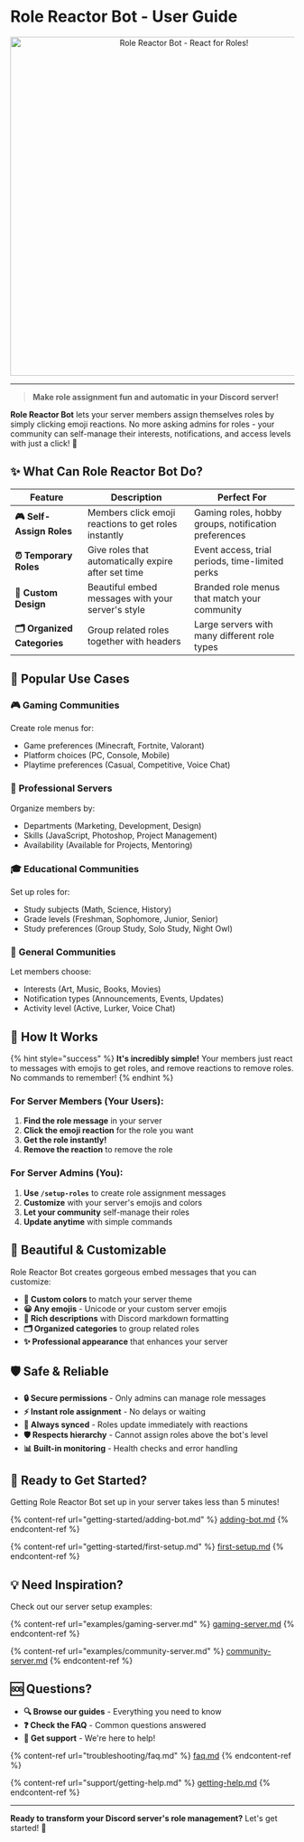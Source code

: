 # Role Reactor Bot - User Guide

<div align="center">
  <img src="/.gitbook/assets/role-reactor-hero.png" alt="Role Reactor Bot - React for Roles!" width="600">
</div>

---

> **Make role assignment fun and automatic in your Discord server!**

**Role Reactor Bot** lets your server members assign themselves roles by simply clicking emoji reactions. No more asking admins for roles - your community can self-manage their interests, notifications, and access levels with just a click! 🎯

## ✨ What Can Role Reactor Bot Do?

<table data-view="cards">
  <thead>
    <tr>
      <th>Feature</th>
      <th>Description</th>
      <th>Perfect For</th>
    </tr>
  </thead>
  <tbody>
    <tr>
      <td><strong>🎮 Self-Assign Roles</strong></td>
      <td>Members click emoji reactions to get roles instantly</td>
      <td>Gaming roles, hobby groups, notification preferences</td>
    </tr>
    <tr>
      <td><strong>⏰ Temporary Roles</strong></td>
      <td>Give roles that automatically expire after set time</td>
      <td>Event access, trial periods, time-limited perks</td>
    </tr>
    <tr>
      <td><strong>🎨 Custom Design</strong></td>
      <td>Beautiful embed messages with your server's style</td>
      <td>Branded role menus that match your community</td>
    </tr>
    <tr>
      <td><strong>🗂️ Organized Categories</strong></td>
      <td>Group related roles together with headers</td>
      <td>Large servers with many different role types</td>
    </tr>
  </tbody>
</table>

## 🚀 Popular Use Cases

### 🎮 **Gaming Communities**
Create role menus for:
- Game preferences (Minecraft, Fortnite, Valorant)
- Platform choices (PC, Console, Mobile)
- Playtime preferences (Casual, Competitive, Voice Chat)

### 🏢 **Professional Servers** 
Organize members by:
- Departments (Marketing, Development, Design)
- Skills (JavaScript, Photoshop, Project Management)
- Availability (Available for Projects, Mentoring)

### 🎓 **Educational Communities**
Set up roles for:
- Study subjects (Math, Science, History)
- Grade levels (Freshman, Sophomore, Junior, Senior)
- Study preferences (Group Study, Solo Study, Night Owl)

### 🌟 **General Communities**
Let members choose:
- Interests (Art, Music, Books, Movies)
- Notification types (Announcements, Events, Updates)
- Activity level (Active, Lurker, Voice Chat)

## 🎯 How It Works

{% hint style="success" %}
**It's incredibly simple!** Your members just react to messages with emojis to get roles, and remove reactions to remove roles. No commands to remember!
{% endhint %}

### For Server Members (Your Users):
1. **Find the role message** in your server
2. **Click the emoji reaction** for the role you want
3. **Get the role instantly!** 
4. **Remove the reaction** to remove the role

### For Server Admins (You):
1. **Use `/setup-roles`** to create role assignment messages
2. **Customize** with your server's emojis and colors
3. **Let your community** self-manage their roles
4. **Update anytime** with simple commands

## 🎨 Beautiful & Customizable

Role Reactor Bot creates gorgeous embed messages that you can customize:

- **🎨 Custom colors** to match your server theme
- **😀 Any emojis** - Unicode or your custom server emojis
- **📝 Rich descriptions** with Discord markdown formatting
- **🗂️ Organized categories** to group related roles
- **✨ Professional appearance** that enhances your server

## 🛡️ Safe & Reliable

- **🔒 Secure permissions** - Only admins can manage role messages
- **⚡ Instant role assignment** - No delays or waiting
- **🔄 Always synced** - Roles update immediately with reactions
- **🛡️ Respects hierarchy** - Cannot assign roles above the bot's level
- **📊 Built-in monitoring** - Health checks and error handling

## 🚀 Ready to Get Started?

Getting Role Reactor Bot set up in your server takes less than 5 minutes!

{% content-ref url="getting-started/adding-bot.md" %}
[adding-bot.md](getting-started/adding-bot.md)
{% endcontent-ref %}

{% content-ref url="getting-started/first-setup.md" %}
[first-setup.md](getting-started/first-setup.md)
{% endcontent-ref %}

## 💡 Need Inspiration?

Check out our server setup examples:

{% content-ref url="examples/gaming-server.md" %}
[gaming-server.md](examples/gaming-server.md)
{% endcontent-ref %}

{% content-ref url="examples/community-server.md" %}
[community-server.md](examples/community-server.md)
{% endcontent-ref %}

## 🆘 Questions?

- **🔍 Browse our guides** - Everything you need to know
- **❓ Check the FAQ** - Common questions answered
- **🎫 Get support** - We're here to help!

{% content-ref url="troubleshooting/faq.md" %}
[faq.md](troubleshooting/faq.md)
{% endcontent-ref %}

{% content-ref url="support/getting-help.md" %}
[getting-help.md](support/getting-help.md)
{% endcontent-ref %}

---

**Ready to transform your Discord server's role management?** Let's get started! 🎉
